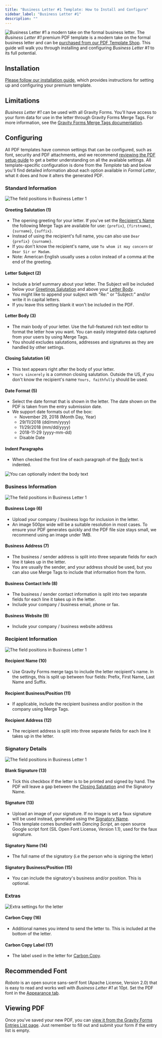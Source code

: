 ```yaml
---
title: "Business Letter #1 Template: How to Install and Configure"
sidebar_label: "Business Letter #1"
description: ""
---
```


![Business Letter #1 a modern take on the formal business letter.](https://resources.gravitypdf.com/uploads/edd/2017/03/cover-image-7.png)
The *Business Letter #1* premium PDF template is a modern take on the formal business letter and can be [purchased from our PDF Template Shop](https://gravitypdf.com/shop/business-letter-1/). This guide will walk you through installing and configuring *Business Letter #1* to its full potential.

## Installation 

[Please follow our installation guide](installing-upgrading-premium-templates.md), which provides instructions for setting up and configuring your premium template.

## Limitations 

*Business Letter #1* can be used with all Gravity Forms. You'll have access to your form data for use in the letter through Gravity Forms Merge Tags. For more information, see the [Gravity Forms Merge Tags documentation](https://www.gravityhelp.com/documentation/article/merge-tags/).

## Configuring 

All PDF templates have common settings that can be configured, such as font, security and PDF attachments, and we recommend [reviewing the PDF setup guide](../users/setup-pdf.md) to get a better understanding on all the available settings. All template-specific configuration is done from the *Template* tab and below you'll find detailed information about each option available in *Formal Letter*, what it does and how it alters the generated PDF.

### Standard Information

![The field positions in Business Letter 1](https://resources.gravitypdf.com/uploads/2017/04/field-positions-1.png)

#### Greeting Salutation (1) 
* The opening greeting for your letter. If you've set the [Recipient's Name](#recipient-name-10) the following Merge Tags are available for use: `{prefix}`, `{firstname}`, `{surname}`, `{suffix}`.
* Instead of using the recipient's full name, you can also use `Dear {prefix} {surname}`.
* If you don't know the recipient's name, use `To whom it may concern` or `Dear Sir or Madam`.
* Note: American English usually uses a colon instead of a comma at the end of the greeting.

#### Letter Subject (2) 
* Include a brief summary about your letter. The Subject will be included below your [Greetings Salutation](#greeting-salutation-1) and above your [Letter Body](#letter-body-3).
* You might like to append your subject with "Re:" or "Subject:" and/or write it in capital letters.
* If you leave this setting blank it won't be included in the PDF.

#### Letter Body (3) 
* The main body of your letter. Use the full-featured rich text editor to format the letter how you want. You can easily integrated data captured from your users by using Merge Tags.
* You should excludes salutations, addresses and signatures as they are handled by other settings.

#### Closing Salutation (4) 
* This text appears right after the body of your letter.
* `Yours sincerely` is a common closing salutation. Outside the US, if you don't know the recipient's name `Yours, faithfully` should be used.

#### Date Format (5) 
* Select the date format that is shown in the letter. The date shown on the PDF is taken from the entry submission date.
* We support date formats out of the box:
    -   November 29, 2018 (Month Day, Year)
    -   29/11/2018 (dd/mm/yyyy)
    -   11/29/2018 (mm/dd/yyyy)
    -   2018-11-29 (yyyy-mm-dd)
    -   Disable Date

#### Indent Paragraphs 
* When checked the first line of each paragraph of the [Body](#letter-body-3) text is indented.

![You can optionally indent the body text](https://resources.gravitypdf.com/uploads/2017/04/indent-and-signature-2.png)

### Business Information 

![The field positions in Business Letter 1](https://resources.gravitypdf.com/uploads/2017/04/field-positions-2.png)

#### Business Logo (6) 
* Upload your company / business logo for inclusion in the letter.
* An image 500px wide will be a suitable resolution in most cases. To ensure your PDF generates quickly and the PDF file size stays small, we recommend using an image under 1MB.

#### Business Address (7) 
* The business / sender address is split into three separate fields for each line it takes up in the letter.
* You are usually the sender, and your address should be used, but you can also use Merge Tags to include that information from the form.

#### Business Contact Info (8) 
* The business / sender contact information is split into two separate fields for each line it takes up in the letter.
* Include your company / business email, phone or fax.

#### Business Website (9) 
* Include your company / business website address

### Recipient Information 

![The field positions in Business Letter 1](https://resources.gravitypdf.com/uploads/2017/04/field-positions-3.png)

#### Recipient Name (10) 
* Use Gravity Forms merge tags to include the letter recipient's name. In the settings, this is split up between four fields: Prefix, First Name, Last Name and Suffix.

#### Recipient Business/Position (11) 
* If applicable, include the recipient business and/or position in the company using Merge Tags.

#### Recipient Address (12) 
* The recipient address is split into three separate fields for each line it takes up in the letter.

### Signatory Details 

![The field positions in Business Letter 1](https://resources.gravitypdf.com/uploads/2017/04/field-positions-4.png)

#### Blank Signature (13) 
* Tick this checkbox if the letter is to be printed and signed by hand. The PDF will leave a gap between the [Closing Salutation](#closing-salutation-4) and the Signatory Name.

#### Signature (13) 
* Upload an image of your signature. If no image is set a faux signature will be used instead, generated using the [Signatory Name](#signature-name-14).
* This template comes bundled with *Dancing Script*, an open source Google script font (SIL Open Font License, Version 1.1), used for the faux signature.

#### Signatory Name (14) 
* The full name of the signatory (i.e the person who is signing the letter)

#### Signatory Business/Position (15) 
* You can include the signatory's business and/or position. This is optional.

### Extras 

![Extra settings for the letter](https://resources.gravitypdf.com/uploads/2017/04/carbon-copy.png)

#### Carbon Copy (16) 
* Additional names you intend to send the letter to. This is included at the bottom of the letter.

#### Carbon Copy Label (17) 
* The label used in the letter for [Carbon Copy](#carbon-copy-16).

## Recommended Font 

*Roboto* is an open source sans-serif font (Apache License, Version 2.0) that is easy to read and works well with *Business Letter #1* at 10pt. Set the PDF font in the [Appearance tab](../users/setup-pdf.md#appearance-tab).

## Viewing PDF 

Once you've saved your new PDF, you can [view it from the Gravity Forms Entries List page](../users/viewing-pdfs.md). Just remember to fill out and submit your form if the entry list is empty.
